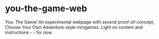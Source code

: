 # you-the-game-web
You: The Game! An experimental webpage with several proof-of-concept, Choose Your Own Adventure-style minigames. 
Light on content and instructions - - for now.
